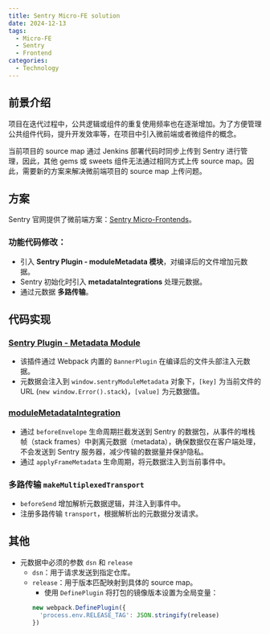 ```yaml
---
title: Sentry Micro-FE solution
date: 2024-12-13
tags:
  - Micro-FE
  - Sentry
  - Frontend
categories:
  - Technology
---
```


## 前景介绍
项目在迭代过程中，公共逻辑或组件的重复使用频率也在逐渐增加。为了方便管理公共组件代码，提升开发效率等，在项目中引入微前端或者微组件的概念。

当前项目的 source map 通过 Jenkins 部署代码时同步上传到 Sentry 进行管理，因此，其他 gems 或 sweets 组件无法通过相同方式上传 source map。因此，需要新的方案来解决微前端项目的 source map 上传问题。

## 方案
Sentry 官网提供了微前端方案：[Sentry Micro-Frontends](https://docs.sentry.io/platforms/javascript/guides/deno/best-practices/micro-frontends/)。

### 功能代码修改：
- 引入 **Sentry Plugin - moduleMetadata 模块**，对编译后的文件增加元数据。
- Sentry 初始化时引入 **metadataIntegrations** 处理元数据。
- 通过元数据 **多路传输**。

## 代码实现

### [Sentry Plugin - Metadata Module](https://github.com/search?q=repo%3Agetsentry%2Fsentry-javascript-bundler-plugins%20webpackModuleMetadataInjectionPlugin&type=code)
- 该插件通过 Webpack 内置的 `BannerPlugin` 在编译后的文件头部注入元数据。
- 元数据会注入到 `window.sentryModuleMetadata` 对象下，`[key]` 为当前文件的 URL (`new window.Error().stack`)，`[value]` 为元数据值。

### [moduleMetadataIntegration](https://github.com/getsentry/sentry-javascript/blob/13bb652e068693eaad920467133f19cde46b0a85/packages/core/src/integrations/metadata.ts#L16)
- 通过 `beforeEnvelope` 生命周期拦截发送到 Sentry 的数据包，从事件的堆栈帧（stack frames）中剥离元数据（metadata），确保数据仅在客户端处理，不会发送到 Sentry 服务器，减少传输的数据量并保护隐私。
- 通过 `applyFrameMetadata` 生命周期，将元数据注入到当前事件中。

### 多路传输 `makeMultiplexedTransport`
- `beforeSend` 增加解析元数据逻辑，并注入到事件中。
- 注册多路传输 `transport`，根据解析出的元数据分发请求。

## 其他
- 元数据中必须的参数 `dsn` 和 `release`
  - `dsn`：用于请求发送到指定仓库。
  - `release`：用于版本匹配映射到具体的 source map。
    - 使用 `DefinePlugin` 将打包的镜像版本设置为全局变量：
    ```js
    new webpack.DefinePlugin({
      'process.env.RELEASE_TAG': JSON.stringify(release)
    })
    ```

